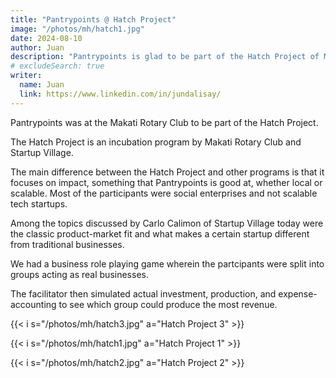 ```yaml
---
title: "Pantrypoints @ Hatch Project"
image: "/photos/mh/hatch1.jpg"
date: 2024-08-10
author: Juan
description: "Pantrypoints is glad to be part of the Hatch Project of Makati Rotary Club"
# excludeSearch: true
writer:
  name: Juan
  link: https://www.linkedin.com/in/jundalisay/
---
```



Pantrypoints was at the Makati Rotary Club to be part of the Hatch Project.


The Hatch Project is an incubation program by Makati Rotary Club and Startup Village. 

The main difference between the Hatch Project and other programs is that it focuses on impact, something that Pantrypoints is good at, whether local or scalable. Most of the participants were social enterprises and not scalable tech startups. 

Among the topics discussed by Carlo Calimon of Startup Village today were the classic product-market fit and what makes a certain startup different from traditional businesses.

We had a business role playing game wherein the partcipants were split into groups acting as real businesses. 

The facilitator then simulated actual investment, production, and expense-accounting to see which group could produce the most revenue.  

{{< i s="/photos/mh/hatch3.jpg" a="Hatch Project 3" >}}

{{< i s="/photos/mh/hatch1.jpg" a="Hatch Project 1" >}}

{{< i s="/photos/mh/hatch2.jpg" a="Hatch Project 2" >}}

